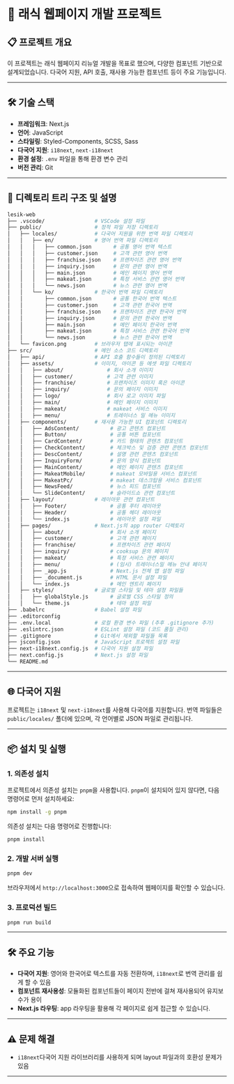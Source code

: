 # 🏢 래식 웹페이지 개발 프로젝트

## 📋 프로젝트 개요

이 프로젝트는 래식 웹페이지 리뉴얼 개발을 목표로 했으며, 다양한 컴포넌트 기반으로 설계되었습니다. 다국어 지원, API 호출, 재사용 가능한 컴포넌트 등이 주요 기능입니다.

---

## 🛠️ 기술 스택

- **프레임워크**: Next.js
- **언어**: JavaScript
- **스타일링**: Styled-Components, SCSS, Sass
- **다국어 지원**: `i18next`, `next-i18next`
- **환경 설정**: `.env` 파일을 통해 환경 변수 관리
- **버전 관리**: Git

---

## 📁 디렉토리 트리 구조 및 설명

```bash
lesik-web
├── .vscode/                # VSCode 설정 파일
├── public/                 # 정적 파일 저장 디렉토리
│   ├── locales/            # 다국어 지원을 위한 번역 파일 디렉토리
│   │   ├── en/             # 영어 번역 파일 디렉토리
│   │   │   ├── common.json       # 공통 영어 번역 텍스트
│   │   │   ├── customer.json     # 고객 관련 영어 번역
│   │   │   ├── franchise.json    # 프랜차이즈 관련 영어 번역
│   │   │   ├── inquiry.json      # 문의 관련 영어 번역
│   │   │   ├── main.json         # 메인 페이지 영어 번역
│   │   │   ├── makeat.json       # 특정 서비스 관련 영어 번역
│   │   │   └── news.json         # 뉴스 관련 영어 번역
│   │   └── ko/             # 한국어 번역 파일 디렉토리
│   │       ├── common.json       # 공통 한국어 번역 텍스트
│   │       ├── customer.json     # 고객 관련 한국어 번역
│   │       ├── franchise.json    # 프랜차이즈 관련 한국어 번역
│   │       ├── inquiry.json      # 문의 관련 한국어 번역
│   │       ├── main.json         # 메인 페이지 한국어 번역
│   │       ├── makeat.json       # 특정 서비스 관련 한국어 번역
│   │       └── news.json         # 뉴스 관련 한국어 번역
│   └── favicon.png         # 브라우저 탭에 표시되는 아이콘
├── src/                    # 메인 소스 코드 디렉토리
│   ├── api/                # API 호출 함수들이 정의된 디렉토리
│   ├── assets/             # 이미지, 아이콘 등 에셋 파일 디렉토리
│   │   ├── about/              # 회사 소개 이미지
│   │   ├── customer/           # 고객 관련 이미지
│   │   ├── franchise/          # 프랜차이즈 이미지 혹은 아이콘
│   │   ├── inquiry/            # 문의 페이지 이미지
│   │   ├── logo/               # 회사 로고 이미지 파일
│   │   ├── main/               # 메인 페이지 이미지
│   │   ├── makeat/             # makeat 서비스 이미지
│   │   ├── menu/               # 트레이너스 밀 메뉴 이미지
│   ├── components/         # 재사용 가능한 UI 컴포넌트 디렉토리
│   │   ├── AdsContent/          # 광고 콘텐츠 컴포넌트
│   │   ├── Button/              # 공통 버튼 컴포넌트
│   │   ├── CardContent/         # 카드 형태의 콘텐츠 컴포넌트
│   │   ├── CheckContent/        # 체크박스 및 검증 관련 콘텐츠 컴포넌트
│   │   ├── DescContent/         # 설명 관련 콘텐츠 컴포넌트
│   │   ├── InquiryForm/         # 문의 양식 컴포넌트
│   │   ├── MainContent/         # 메인 페이지 콘텐츠 컴포넌트
│   │   ├── MakeatMobile/        # makeat 모바일용 서비스 컴포넌트
│   │   ├── MakeatPc/            # makeat 데스크탑용 서비스 컴포넌트
│   │   ├── NewsFeed/            # 뉴스 피드 컴포넌트
│   │   └── SlideContent/        # 슬라이드쇼 관련 컴포넌트
│   ├── layout/             # 레이아웃 관련 컴포넌트
│   │   ├── Footer/              # 공통 푸터 레이아웃
│   │   ├── Header/              # 공통 헤더 레이아웃
│   │   └── index.js             # 레이아웃 설정 파일
│   ├── pages/              # Next.js의 app router 디렉토리
│   │   ├── about/               # 회사 소개 페이지
│   │   ├── customer/            # 고객 관련 페이지
│   │   ├── franchise/           # 프랜차이즈 관련 페이지
│   │   ├── inquiry/             # cooksup 문의 페이지
│   │   ├── makeat/              # 특정 서비스 관련 페이지
│   │   ├── menu/                # (임시) 트레이너스밀 메뉴 안내 페이지
│   │   ├── _app.js              # Next.js 전체 앱 설정 파일
│   │   ├── _document.js         # HTML 문서 설정 파일
│   │   └── index.js             # 메인 엔트리 페이지
│   ├── styles/             # 글로벌 스타일 및 테마 설정 파일들
│   │   ├── globalStyle.js       # 글로벌 CSS 스타일 정의
│   │   └── theme.js             # 테마 설정 파일
├── .babelrc                # Babel 설정 파일
├── .editorconfig           
├── .env.local              # 로컬 환경 변수 파일 (추후 .gitignore 추가)
├── .eslintrc.json          # ESLint 설정 파일 (코드 품질 관리)
├── .gitignore              # Git에서 제외할 파일들 목록
├── jsconfig.json           # JavaScript 프로젝트 설정 파일
├── next-i18next.config.js  # 다국어 지원 설정 파일
├── next.config.js          # Next.js 설정 파일
└── README.md               

```

---

## 🌐 다국어 지원

프로젝트는 `i18next` 및 `next-i18next`를 사용해 다국어를 지원합니다. 번역 파일들은 `public/locales/` 폴더에 있으며, 각 언어별로 JSON 파일로 관리됩니다.

---

## 📦 설치 및 실행

### 1. 의존성 설치

프로젝트에서 의존성 설치는 `pnpm`을 사용합니다. `pnpm`이 설치되어 있지 않다면, 다음 명령어로 먼저 설치하세요:

```bash
npm install -g pnpm
```

의존성 설치는 다음 명령어로 진행합니다:

```bash
pnpm install
```

### 2. 개발 서버 실행

```bash
pnpm dev
```

브라우저에서 `http://localhost:3000`으로 접속하여 웹페이지를 확인할 수 있습니다.

### 3. 프로덕션 빌드

```bash
pnpm run build
```

---

## 🛠️ 주요 기능

- **다국어 지원**: 영어와 한국어로 텍스트를 자동 전환하며, `i18next`로 번역 관리를 쉽게 할 수 있음
- **컴포넌트 재사용성**: 모듈화된 컴포넌트들이 페이지 전반에 걸쳐 재사용되어 유지보수가 용이
- **Next.js 라우팅**: app 라우팅을 활용해 각 페이지로 쉽게 접근할 수 있습니다.

---

## ⚠️ 문제 해결

- `i18next`다국어 지원 라이브러리를 사용하게 되며 layout 파일과의 호환성 문제가 있음

---
